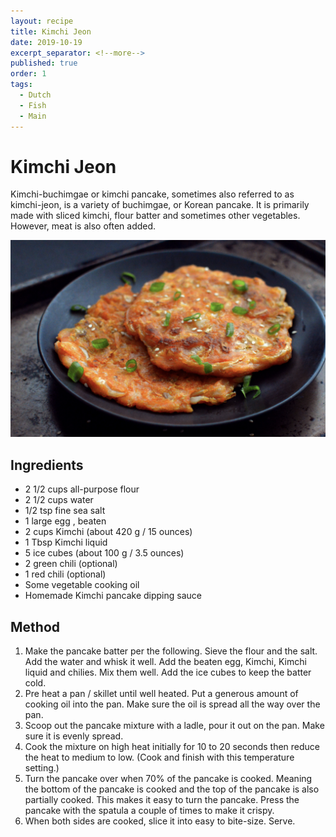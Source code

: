 ```yaml
---
layout: recipe
title: Kimchi Jeon
date: 2019-10-19
excerpt_separator: <!--more-->
published: true
order: 1
tags:
  - Dutch
  - Fish
  - Main
---
```


# Kimchi Jeon

Kimchi-buchimgae or kimchi pancake, sometimes also referred to as kimchi-jeon, is a variety of buchimgae, or Korean pancake. It is primarily made with sliced kimchi, flour batter and sometimes other vegetables. However, meat is also often added.

<!--more-->

[![Kimchi Jeon](/_uploads/kimchi-jeon.png)](/_uploads/kimchi-jeon.png)

## Ingredients

- 2 1/2 cups all-purpose flour
- 2 1/2 cups water
- 1/2 tsp fine sea salt
- 1 large egg , beaten
- 2 cups Kimchi (about 420 g / 15 ounces)
- 1 Tbsp Kimchi liquid
- 5 ice cubes (about 100 g / 3.5 ounces)
- 2 green chili (optional)
- 1 red chili (optional)
- Some vegetable cooking oil
- Homemade Kimchi pancake dipping sauce

## Method

1. Make the pancake batter per the following. Sieve the flour and the salt. Add the water and whisk it well. Add the beaten egg, Kimchi, Kimchi liquid and chilies. Mix them well. Add the ice cubes to keep the batter cold.
2. Pre heat a pan / skillet until well heated. Put a generous amount of cooking oil into the pan. Make sure the oil is spread all the way over the pan.
3. Scoop out the pancake mixture with a ladle, pour it out on the pan. Make sure it is evenly spread.
4. Cook the mixture on high heat initially for 10 to 20 seconds then reduce the heat to medium to low. (Cook and finish with this temperature setting.)
5. Turn the pancake over when 70% of the pancake is cooked. Meaning the bottom of the pancake is cooked and the top of the pancake is also partially cooked. This makes it easy to turn the pancake. Press the pancake with the spatula a couple of times to make it crispy.
6. When both sides are cooked, slice it into easy to bite-size. Serve.
